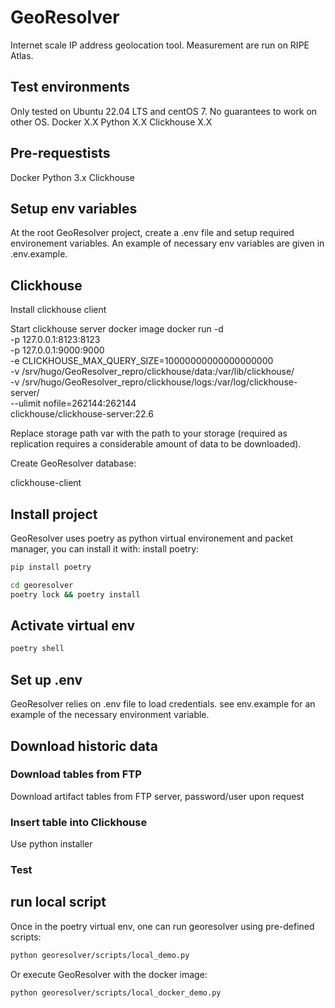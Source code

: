 # GeoResolver

Internet scale IP address geolocation tool. Measurement are run on RIPE Atlas.

## Test environments

Only tested on Ubuntu 22.04 LTS and centOS 7.
No guarantees to work on other OS.
Docker X.X
Python X.X
Clickhouse X.X

## Pre-requestists

Docker
Python 3.x
Clickhouse

## Setup env variables

At the root GeoResolver project, create a .env file and setup required environement variables.
An example of necessary env variables are given in .env.example.

## Clickhouse

Install clickhouse client

Start clickhouse server docker image
docker run -d \
    -p 127.0.0.1:8123:8123 \
    -p 127.0.0.1:9000:9000 \
    -e CLICKHOUSE_MAX_QUERY_SIZE=10000000000000000000 \
    -v /srv/hugo/GeoResolver_repro/clickhouse/data:/var/lib/clickhouse/ \
    -v /srv/hugo/GeoResolver_repro/clickhouse/logs:/var/log/clickhouse-server/ \
    --ulimit nofile=262144:262144 \
    clickhouse/clickhouse-server:22.6

Replace storage path var with the path to your storage (required as replication requires a considerable amount of data to be downloaded).

Create GeoResolver database:

clickhouse-client 

## Install project

GeoResolver uses poetry as python virtual environement and packet manager, you can install it with:
install poetry:
```bash
pip install poetry
```

```bash
cd georesolver
poetry lock && poetry install
```

## Activate virtual env

```bash
poetry shell
```

## Set up .env

GeoResolver relies on .env file to load credentials. 
see env.example for an example of the necessary environment variable. 

## Download historic data

### Download tables from FTP

Download artifact tables from FTP server, password/user upon request

### Insert table into Clickhouse

Use python installer

### Test

## run local script

Once in the poetry virtual env, one can run georesolver using pre-defined scripts:

```bash
python georesolver/scripts/local_demo.py
```

Or execute GeoResolver with the docker image:

```bash
python georesolver/scripts/local_docker_demo.py
```
